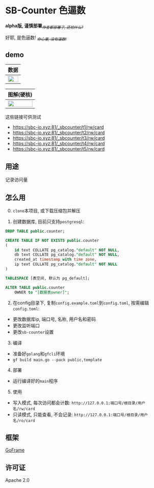 # SB-Counter 色逼数

**alpha版, 谨慎部署**<sub>_~~作者都部署了, 还怕什么?~~_</sub>

好耶, 是色逼数!
<sub>_~~你心里, 没有逼数!~~_</sub>

## demo
| 数据 |
|:----:|
|<img src="https://sbc-io.xyz:81/_sbcounter/test/rw/card" width="100%">|

| 图解(硬核) |
|:----:|
|<img src="https://user-images.githubusercontent.com/55868015/169673597-322babec-b2fb-41ce-bf7b-c773970d7479.png" width="100%">|


这些链接可供测试
+ https://sbc-io.xyz:81/_sbcounter/t1/rw/card
+ https://sbc-io.xyz:81/_sbcounter/t2/rw/card
+ https://sbc-io.xyz:81/_sbcounter/t3/rw/card
+ https://sbc-io.xyz:81/_sbcounter/t4/rw/card
+ https://sbc-io.xyz:81/_sbcounter/t5/rw/card

## 用途

记录访问量

## 怎么用

0. `clone`本项目, 或下载压缩包并解压

1. 创建数据库, 目前只支持`postgresql`:
```sql
DROP TABLE public.counter;

CREATE TABLE IF NOT EXISTS public.counter
(
    id text COLLATE pg_catalog."default" NOT NULL,
    db text COLLATE pg_catalog."default" NOT NULL,
    created_at timestamp with time zone,
    ip text COLLATE pg_catalog."default" NOT NULL
)

TABLESPACE [表空间, 默认为 pg_default];

ALTER TABLE public.counter
    OWNER to "[数据表owner]";
```

2. 在config目录下, 复制`config.example.toml`到`config.toml`, 按需编辑`config.toml`:
+ 更改数据库ip, 端口号, 名称, 用户名和密码
+ 更改监听端口
+ 更改`sb-counter`设置

3. 编译
+ 准备好`golang`和`gfcli`环境
+ `gf build main.go --pack public,template`

4. 部署
+ 运行编译好的`main`程序

5. 使用
+ 写入模式, 每次访问都会计数: `http://127.0.0.1:端口号/根目录/用户名/rw/card`
+ 只读模式, 只能查看, 不会记录: `http://127.0.0.1:端口号/根目录/用户名/ro/card`

## 框架

[GoFrame](https://goframe.org)

## 许可证

Apache 2.0
